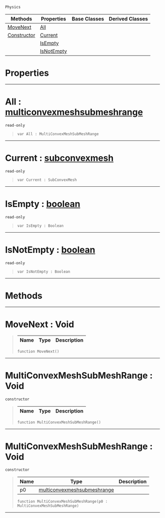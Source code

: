  `Physics`

|Methods|Properties|Base Classes|Derived Classes|
|---|---|---|---|
|[ MoveNext](multiconvexmeshsubmeshrange.md#movenext-void)|[ All](multiconvexmeshsubmeshrange.md#all-zilch-engine-document)| | |
|[ Constructor](multiconvexmeshsubmeshrange.md#multiconvexmeshsubmeshra)|[ Current](multiconvexmeshsubmeshrange.md#current-zilch-engine-docu)| | |
| |[ IsEmpty](multiconvexmeshsubmeshrange.md#isempty-zilch-engine-docu)| | |
| |[ IsNotEmpty](multiconvexmeshsubmeshrange.md#isnotempty-zilch-engine-d)| | |


 #  Properties


---  
 #  All : [multiconvexmeshsubmeshrange](multiconvexmeshsubmeshrange.md)

 `read-only`

> 
> ``` lang=cpp, name=Nada
> var All : MultiConvexMeshSubMeshRange


---  
 #  Current : [subconvexmesh](subconvexmesh.md)

 `read-only`

> 
> ``` lang=cpp, name=Nada
> var Current : SubConvexMesh


---  
 #  IsEmpty : [boolean](../nada_base_types/boolean.md)

 `read-only`

> 
> ``` lang=cpp, name=Nada
> var IsEmpty : Boolean


---  
 #  IsNotEmpty : [boolean](../nada_base_types/boolean.md)

 `read-only`

> 
> ``` lang=cpp, name=Nada
> var IsNotEmpty : Boolean


---  
 #  Methods


---  
 #  MoveNext : Void

> 
> |Name|Type|Description|
> |---|---|---|
> ``` lang=cpp, name=Nada
> function MoveNext()
> ``` 


---  
 #  MultiConvexMeshSubMeshRange : Void

 `constructor`

> 
> |Name|Type|Description|
> |---|---|---|
> ``` lang=cpp, name=Nada
> function MultiConvexMeshSubMeshRange()
> ``` 


---  
 #  MultiConvexMeshSubMeshRange : Void

 `constructor`

> 
> |Name|Type|Description|
> |---|---|---|
> |p0|[multiconvexmeshsubmeshrange](multiconvexmeshsubmeshrange.md)| |
> ``` lang=cpp, name=Nada
> function MultiConvexMeshSubMeshRange(p0 : MultiConvexMeshSubMeshRange)
> ``` 


---  
 

 